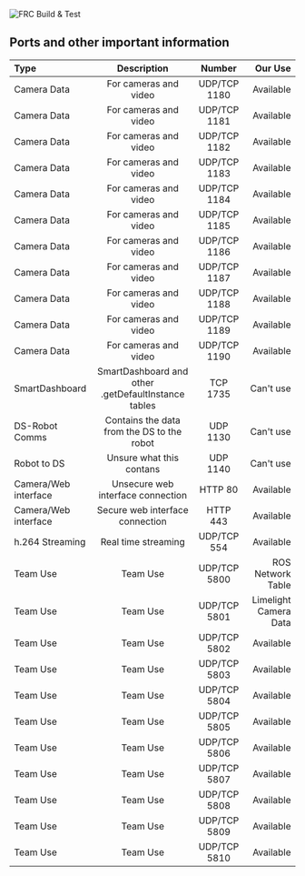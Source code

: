 ![FRC Build & Test](https://github.com/FRC-1721/1721-InfiniteRecharge/workflows/FRC%20Build%20&%20Test/badge.svg)

## Ports and other important information
| Type | Description | Number | Our Use |
| :--- | :----: | :----: | ---: |
| Camera Data | For cameras and video | UDP/TCP 1180 | Available |
| Camera Data | For cameras and video | UDP/TCP 1181 | Available |
| Camera Data | For cameras and video | UDP/TCP 1182 | Available |
| Camera Data | For cameras and video | UDP/TCP 1183 | Available |
| Camera Data | For cameras and video | UDP/TCP 1184 | Available |
| Camera Data | For cameras and video | UDP/TCP 1185 | Available |
| Camera Data | For cameras and video | UDP/TCP 1186 | Available |
| Camera Data | For cameras and video | UDP/TCP 1187 | Available |
| Camera Data | For cameras and video | UDP/TCP 1188 | Available |
| Camera Data | For cameras and video | UDP/TCP 1189 | Available |
| Camera Data | For cameras and video | UDP/TCP 1190 | Available |
| SmartDashboard | SmartDashboard and other .getDefaultInstance tables | TCP 1735 | Can't use |
| DS-Robot Comms | Contains the data from the DS to the robot | UDP 1130 | Can't use |
| Robot to DS | Unsure what this contans | UDP 1140 | Can't use |
| Camera/Web interface | Unsecure web interface connection | HTTP 80 | Available |
| Camera/Web interface | Secure web interface connection | HTTP 443 | Available |
| h.264 Streaming | Real time streaming | UDP/TCP 554 | Available |
| Team Use | Team Use | UDP/TCP 5800 | ROS Network Table |
| Team Use | Team Use | UDP/TCP 5801 | Limelight Camera Data |
| Team Use | Team Use | UDP/TCP 5802 | Available |
| Team Use | Team Use | UDP/TCP 5803 | Available |
| Team Use | Team Use | UDP/TCP 5804 | Available |
| Team Use | Team Use | UDP/TCP 5805 | Available |
| Team Use | Team Use | UDP/TCP 5806 | Available |
| Team Use | Team Use | UDP/TCP 5807 | Available |
| Team Use | Team Use | UDP/TCP 5808 | Available |
| Team Use | Team Use | UDP/TCP 5809 | Available |
| Team Use | Team Use | UDP/TCP 5810 | Available |
